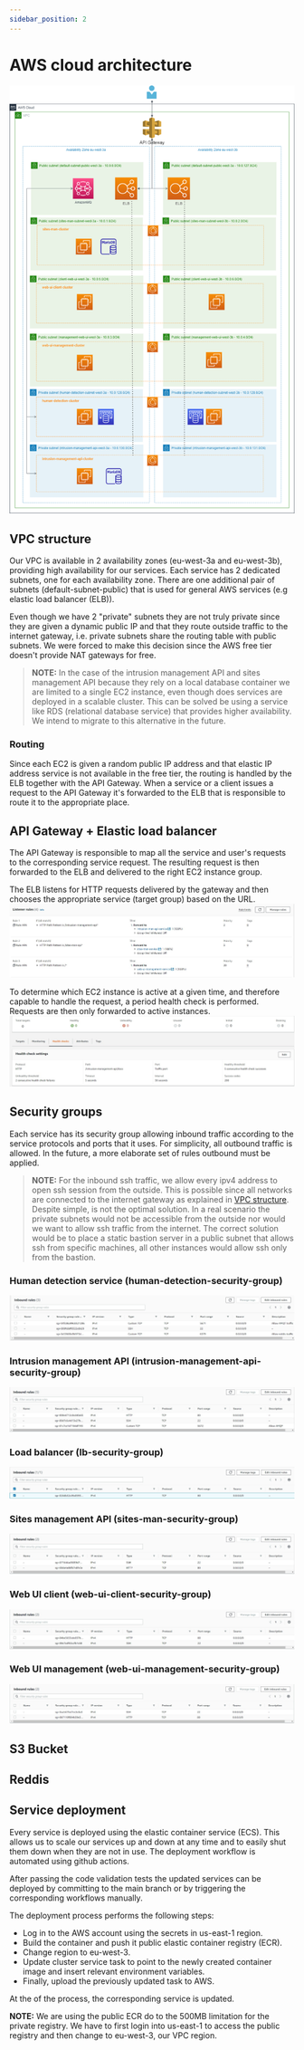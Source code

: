```yaml
---
sidebar_position: 2
---
```


# AWS cloud architecture

![architecture image](images/AWS%20Cloud%20Architecture.drawio.png)

## VPC structure

Our VPC is available in 2 availability zones (eu-west-3a and eu-west-3b), providing high availability for our services. Each service has 2 dedicated subnets, one for each availability zone.
There are one additional pair of subnets (default-subnet-public) that is used for general AWS services (e.g elastic load balancer (ELB)).

Even though we have 2 "private" subnets they are not truly private since they are given a dynamic public IP and that they route outside traffic to the internet gateway, i.e. private subnets share the routing table with public subnets. We were forced to make this decision since the AWS free tier doesn't provide NAT gateways for free.

> **NOTE:**
In the case of the intrusion management API and sites management API because they rely on a local database container we are limited to a single EC2 instance, even though does services are deployed in a scalable cluster. This can be solved be using a service like RDS (relational database service) that provides higher availability. We intend to migrate to this alternative in the future.
### Routing

Since each EC2 is given a random public IP address and that elastic IP address service is not available in the free tier, the routing is handled by the ELB together with the API Gateway. When a service or a client issues a request to the API Gateway it's forwarded to the ELB that is responsible to route it to the appropriate place.

## API Gateway + Elastic load balancer

The API Gateway is responsible to map all the service and user's requests to the corresponding service request. The resulting request is then forwarded to the ELB and delivered to the right EC2 instance group.

The ELB listens for HTTP requests delivered by the gateway and then chooses the appropriate service (target group) based on the URL.
![listener rules](images/ELB_Listener_rules.jpg)

To determine which EC2 instance is active at a given time, and therefore capable to handle the request, a period health check is performed. Requests are then only forwarded to active instances.
![health check](images/ELB_Health_check.jpg)


## Security groups

Each service has its security group allowing inbound traffic according to the service protocols and ports that it uses. For simplicity, all outbound traffic is allowed. In the future, a more elaborate set of rules outbound must be applied.

>**NOTE:**
For the inbound ssh traffic, we allow every ipv4 address to open ssh session from the outside. This is possible since all networks are connected to the internet gateway as explained in [VPC structure](#VPC-structure). Despite simple, is not the optimal solution. In a real scenario the private subnets would not be accessible from the outside nor would we want to allow ssh traffic from the internet. The correct solution would be to place a static bastion server in a public subnet that allows ssh from specific machines, all other instances would allow ssh only from the bastion.

### Human detection service (human-detection-security-group)

![security group image](images/human-detection-security-group.jpg)

### Intrusion management API (intrusion-management-api-security-group)

![security group image](images/intrusion-management-api-security-group.jpg)

### Load balancer (lb-security-group)

![security group image](images/lb-security-group.jpg)

### Sites management API (sites-man-security-group)

![security group image](images/sites-man-security-group.jpg)

### Web UI client (web-ui-client-security-group)

![security group image](images/web-ui-client-security-group.jpg)

### Web UI management (web-ui-management-security-group)

![security group image](images/web-ui-management-security-group.jpg)

## S3 Bucket

## Reddis

## Service deployment

Every service is deployed using the elastic container service (ECS). This allows us to scale our services up and down at any time and to easily shut them down when they are not in use. The deployment workflow is automated using github actions.

After passing the code validation tests the updated services can be deployed by committing to the main branch or by triggering the corresponding workflows manually. 

The deployment process performs the following steps:

- Log in to the AWS account using the secrets in us-east-1 region.
- Build the container and push it public elastic container registry (ECR).
- Change region to eu-west-3.
- Update cluster service task to point to the newly created container image and insert relevant environment variables.
- Finally, upload the previously updated task to AWS.

At the of the process, the corresponding service is updated.

**NOTE:**
We are using the public ECR do to the 500MB limitation for the private registry. We have to first login into us-east-1 to access the public registry and then change to eu-west-3, our VPC region.